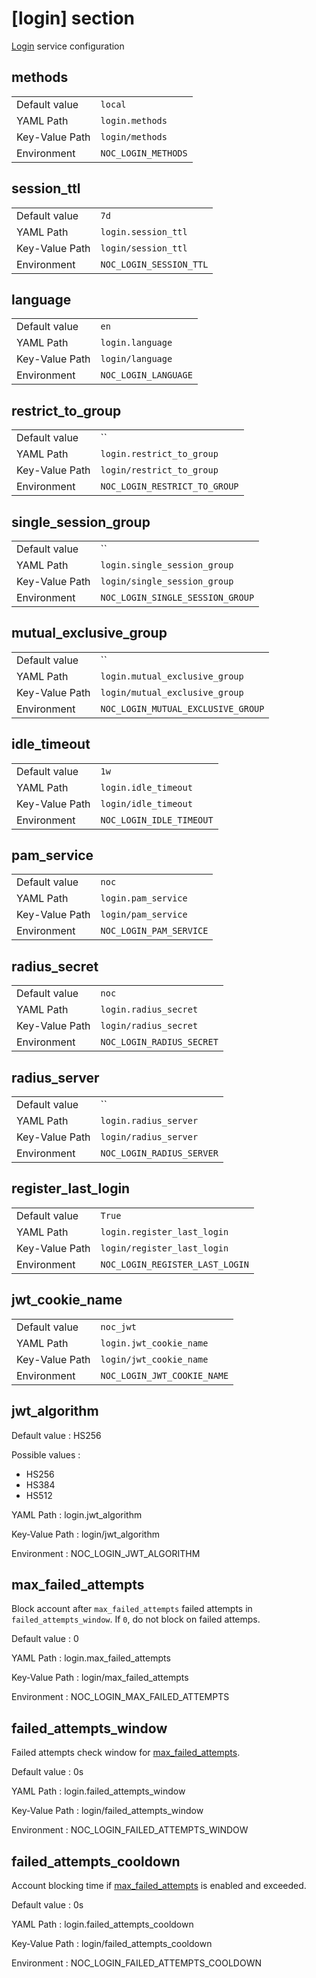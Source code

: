 # [login] section

[Login](../services-reference/login.md) service configuration

## methods

|                |                     |
| -------------- | ------------------- |
| Default value  | `local`             |
| YAML Path      | `login.methods`     |
| Key-Value Path | `login/methods`     |
| Environment    | `NOC_LOGIN_METHODS` |

## session_ttl

|                |                         |
| -------------- | ----------------------- |
| Default value  | `7d`                    |
| YAML Path      | `login.session_ttl`     |
| Key-Value Path | `login/session_ttl`     |
| Environment    | `NOC_LOGIN_SESSION_TTL` |

## language

|                |                      |
| -------------- | -------------------- |
| Default value  | `en`                 |
| YAML Path      | `login.language`     |
| Key-Value Path | `login/language`     |
| Environment    | `NOC_LOGIN_LANGUAGE` |

## restrict_to_group

|                |                               |
| -------------- | ----------------------------- |
| Default value  | ``                            |
| YAML Path      | `login.restrict_to_group`     |
| Key-Value Path | `login/restrict_to_group`     |
| Environment    | `NOC_LOGIN_RESTRICT_TO_GROUP` |

## single_session_group

|                |                                  |
| -------------- | -------------------------------- |
| Default value  | ``                               |
| YAML Path      | `login.single_session_group`     |
| Key-Value Path | `login/single_session_group`     |
| Environment    | `NOC_LOGIN_SINGLE_SESSION_GROUP` |

## mutual_exclusive_group

|                |                                    |
| -------------- | ---------------------------------- |
| Default value  | ``                                 |
| YAML Path      | `login.mutual_exclusive_group`     |
| Key-Value Path | `login/mutual_exclusive_group`     |
| Environment    | `NOC_LOGIN_MUTUAL_EXCLUSIVE_GROUP` |

## idle_timeout

|                |                          |
| -------------- | ------------------------ |
| Default value  | `1w`                     |
| YAML Path      | `login.idle_timeout`     |
| Key-Value Path | `login/idle_timeout`     |
| Environment    | `NOC_LOGIN_IDLE_TIMEOUT` |

## pam_service

|                |                         |
| -------------- | ----------------------- |
| Default value  | `noc`                   |
| YAML Path      | `login.pam_service`     |
| Key-Value Path | `login/pam_service`     |
| Environment    | `NOC_LOGIN_PAM_SERVICE` |

## radius_secret

|                |                           |
| -------------- | ------------------------- |
| Default value  | `noc`                     |
| YAML Path      | `login.radius_secret`     |
| Key-Value Path | `login/radius_secret`     |
| Environment    | `NOC_LOGIN_RADIUS_SECRET` |

## radius_server

|                |                           |
| -------------- | ------------------------- |
| Default value  | ``                        |
| YAML Path      | `login.radius_server`     |
| Key-Value Path | `login/radius_server`     |
| Environment    | `NOC_LOGIN_RADIUS_SERVER` |

## register_last_login

|                |                                 |
| -------------- | ------------------------------- |
| Default value  | `True`                          |
| YAML Path      | `login.register_last_login`     |
| Key-Value Path | `login/register_last_login`     |
| Environment    | `NOC_LOGIN_REGISTER_LAST_LOGIN` |

## jwt_cookie_name

|                |                             |
| -------------- | --------------------------- |
| Default value  | `noc_jwt`                   |
| YAML Path      | `login.jwt_cookie_name`     |
| Key-Value Path | `login/jwt_cookie_name`     |
| Environment    | `NOC_LOGIN_JWT_COOKIE_NAME` |

## jwt_algorithm

Default value
: HS256

Possible values
:

- HS256
- HS384
- HS512

YAML Path
: login.jwt_algorithm

Key-Value Path
: login/jwt_algorithm

Environment
: NOC_LOGIN_JWT_ALGORITHM

## max_failed_attempts

Block account after `max_failed_attempts` failed attempts in
`failed_attempts_window`. If `0`, do not block on failed attemps.

Default value
: 0

YAML Path
: login.max_failed_attempts

Key-Value Path
: login/max_failed_attempts

Environment
: NOC_LOGIN_MAX_FAILED_ATTEMPTS

## failed_attempts_window

Failed attempts check window for [max_failed_attempts](#max_failed_attempts).

Default value
: 0s

YAML Path
: login.failed_attempts_window

Key-Value Path
: login/failed_attempts_window

Environment
: NOC_LOGIN_FAILED_ATTEMPTS_WINDOW

## failed_attempts_cooldown

Account blocking time if [max_failed_attempts](#max_failed_attempts)
is enabled and exceeded.

Default value
: 0s

YAML Path
: login.failed_attempts_cooldown

Key-Value Path
: login/failed_attempts_cooldown

Environment
: NOC_LOGIN_FAILED_ATTEMPTS_COOLDOWN
